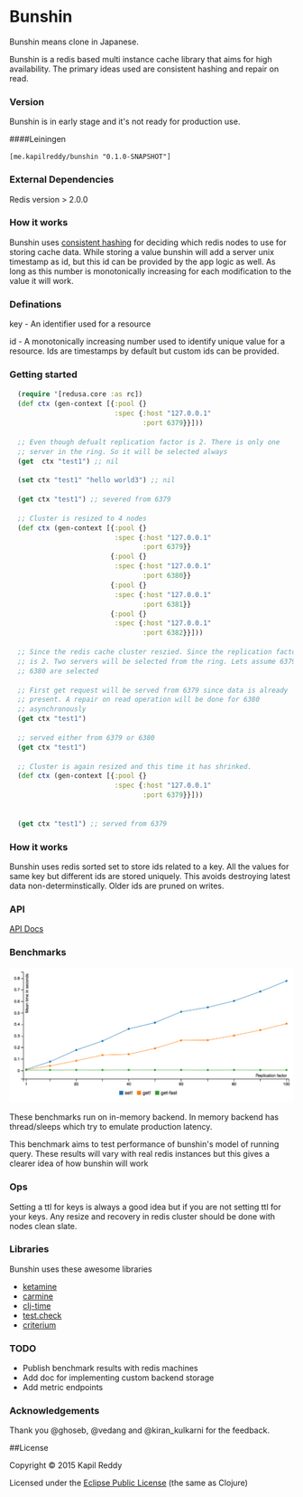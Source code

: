 # Bunshin

Bunshin means clone in Japanese.

Bunshin is a redis based multi instance cache library that aims for high availability. The primary ideas used are consistent hashing and repair on read.


### Version
Bunshin is in early stage and it's not ready for production use.

####Leiningen
```
[me.kapilreddy/bunshin "0.1.0-SNAPSHOT"]
```

### External Dependencies

Redis version > 2.0.0

### How it works

Bunshin uses [consistent hashing](http://en.wikipedia.org/wiki/Consistent_hashing) for deciding which redis nodes to use for storing cache data. While storing a value bunshin will add a server unix timestamp as id, but this id can be provided by the app logic as well. As long as this number is monotonically increasing for each modification to the value it will work.


### Definations

key - An identifier used for a resource

id - A monotonically increasing number used to identify unique value for a resource. Ids are timestamps by default but custom ids can be provided.


### Getting started

```clojure
  (require '[redusa.core :as rc])
  (def ctx (gen-context [{:pool {}
                          :spec {:host "127.0.0.1"
                                 :port 6379}}]))

  ;; Even though defualt replication factor is 2. There is only one
  ;; server in the ring. So it will be selected always
  (get  ctx "test1") ;; nil

  (set ctx "test1" "hello world3") ;; nil

  (get ctx "test1") ;; severed from 6379

  ;; Cluster is resized to 4 nodes
  (def ctx (gen-context [{:pool {}
                          :spec {:host "127.0.0.1"
                                 :port 6379}}
                         {:pool {}
                          :spec {:host "127.0.0.1"
                                 :port 6380}}
                         {:pool {}
                          :spec {:host "127.0.0.1"
                                 :port 6381}}
                         {:pool {}
                          :spec {:host "127.0.0.1"
                                 :port 6382}}]))

  ;; Since the redis cache cluster reszied. Since the replication factor
  ;; is 2. Two servers will be selected from the ring. Lets assume 6379 and
  ;; 6380 are selected

  ;; First get request will be served from 6379 since data is already
  ;; present. A repair on read operation will be done for 6380
  ;; asynchronously
  (get ctx "test1")

  ;; served either from 6379 or 6380
  (get ctx "test1")

  ;; Cluster is again resized and this time it has shrinked.
  (def ctx (gen-context [{:pool {}
                          :spec {:host "127.0.0.1"
                                 :port 6379}}]))


  (get ctx "test1") ;; served from 6379
```

### How it works
Bunshin uses redis sorted set to store ids related to a key. All the values for same key but different ids are stored uniquely. This avoids destroying latest data non-determinstically. Older ids are pruned on writes.


### API

[API Docs](http://kapilreddy.github.io/bunshin/bunshin.core.html)

### Benchmarks

![Bunshin commands benchmark](benchmarks/benchmarks.png?raw=true "Bunshin commands benchmark on in-memory backend")

These benchmarks run on in-memory backend. In memory backend has thread/sleeps which try to emulate production latency.

This benchmark aims to test performance of bunshin's model of running query. These results will vary with real redis instances but this gives a clearer idea of how bunshin will work

### Ops

Setting a ttl for keys is always a good idea but if you are not setting ttl for your keys. Any resize and recovery in redis cluster should be done with nodes clean slate.

### Libraries
Bunshin uses these awesome libraries

- [ketamine](https://github.com/ghoseb/ketamine)
- [carmine](https://github.com/ptaoussanis/carmine)
- [clj-time](https://github.com/clj-time/clj-time)
- [test.check](https://github.com/clojure/test.check)
- [criterium](https://github.com/hugoduncan/criterium)

### TODO
- Publish benchmark results with redis machines
- Add doc for implementing custom backend storage
- Add metric endpoints

### Acknowledgements
Thank you @ghoseb, @vedang and @kiran_kulkarni for the feedback.


##License

Copyright © 2015 Kapil Reddy

Licensed under the [Eclipse Public License](http://www.eclipse.org/legal/epl-v10.html) (the same as Clojure)
